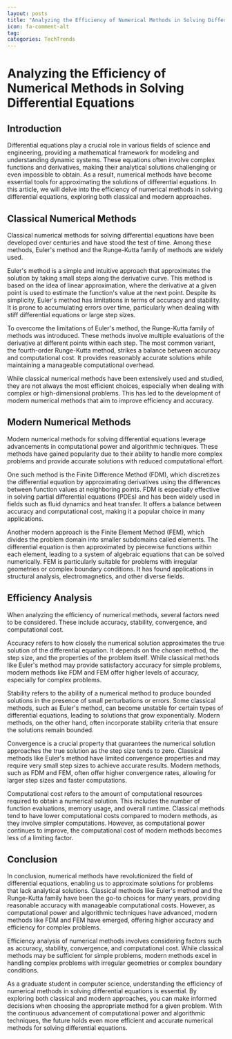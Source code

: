 ```yaml
---
layout: posts
title: "Analyzing the Efficiency of Numerical Methods in Solving Differential Equations"
icon: fa-comment-alt
tag:      
categories: TechTrends
---
```



# Analyzing the Efficiency of Numerical Methods in Solving Differential Equations

## Introduction

Differential equations play a crucial role in various fields of science and engineering, providing a mathematical framework for modeling and understanding dynamic systems. These equations often involve complex functions and derivatives, making their analytical solutions challenging or even impossible to obtain. As a result, numerical methods have become essential tools for approximating the solutions of differential equations. In this article, we will delve into the efficiency of numerical methods in solving differential equations, exploring both classical and modern approaches.

## Classical Numerical Methods

Classical numerical methods for solving differential equations have been developed over centuries and have stood the test of time. Among these methods, Euler's method and the Runge-Kutta family of methods are widely used.

Euler's method is a simple and intuitive approach that approximates the solution by taking small steps along the derivative curve. This method is based on the idea of linear approximation, where the derivative at a given point is used to estimate the function's value at the next point. Despite its simplicity, Euler's method has limitations in terms of accuracy and stability. It is prone to accumulating errors over time, particularly when dealing with stiff differential equations or large step sizes.

To overcome the limitations of Euler's method, the Runge-Kutta family of methods was introduced. These methods involve multiple evaluations of the derivative at different points within each step. The most common variant, the fourth-order Runge-Kutta method, strikes a balance between accuracy and computational cost. It provides reasonably accurate solutions while maintaining a manageable computational overhead.

While classical numerical methods have been extensively used and studied, they are not always the most efficient choices, especially when dealing with complex or high-dimensional problems. This has led to the development of modern numerical methods that aim to improve efficiency and accuracy.

## Modern Numerical Methods

Modern numerical methods for solving differential equations leverage advancements in computational power and algorithmic techniques. These methods have gained popularity due to their ability to handle more complex problems and provide accurate solutions with reduced computational effort.

One such method is the Finite Difference Method (FDM), which discretizes the differential equation by approximating derivatives using the differences between function values at neighboring points. FDM is especially effective in solving partial differential equations (PDEs) and has been widely used in fields such as fluid dynamics and heat transfer. It offers a balance between accuracy and computational cost, making it a popular choice in many applications.

Another modern approach is the Finite Element Method (FEM), which divides the problem domain into smaller subdomains called elements. The differential equation is then approximated by piecewise functions within each element, leading to a system of algebraic equations that can be solved numerically. FEM is particularly suitable for problems with irregular geometries or complex boundary conditions. It has found applications in structural analysis, electromagnetics, and other diverse fields.

## Efficiency Analysis

When analyzing the efficiency of numerical methods, several factors need to be considered. These include accuracy, stability, convergence, and computational cost.

Accuracy refers to how closely the numerical solution approximates the true solution of the differential equation. It depends on the chosen method, the step size, and the properties of the problem itself. While classical methods like Euler's method may provide satisfactory accuracy for simple problems, modern methods like FDM and FEM offer higher levels of accuracy, especially for complex problems.

Stability refers to the ability of a numerical method to produce bounded solutions in the presence of small perturbations or errors. Some classical methods, such as Euler's method, can become unstable for certain types of differential equations, leading to solutions that grow exponentially. Modern methods, on the other hand, often incorporate stability criteria that ensure the solutions remain bounded.

Convergence is a crucial property that guarantees the numerical solution approaches the true solution as the step size tends to zero. Classical methods like Euler's method have limited convergence properties and may require very small step sizes to achieve accurate results. Modern methods, such as FDM and FEM, often offer higher convergence rates, allowing for larger step sizes and faster computations.

Computational cost refers to the amount of computational resources required to obtain a numerical solution. This includes the number of function evaluations, memory usage, and overall runtime. Classical methods tend to have lower computational costs compared to modern methods, as they involve simpler computations. However, as computational power continues to improve, the computational cost of modern methods becomes less of a limiting factor.

## Conclusion

In conclusion, numerical methods have revolutionized the field of differential equations, enabling us to approximate solutions for problems that lack analytical solutions. Classical methods like Euler's method and the Runge-Kutta family have been the go-to choices for many years, providing reasonable accuracy with manageable computational costs. However, as computational power and algorithmic techniques have advanced, modern methods like FDM and FEM have emerged, offering higher accuracy and efficiency for complex problems.

Efficiency analysis of numerical methods involves considering factors such as accuracy, stability, convergence, and computational cost. While classical methods may be sufficient for simple problems, modern methods excel in handling complex problems with irregular geometries or complex boundary conditions.

As a graduate student in computer science, understanding the efficiency of numerical methods in solving differential equations is essential. By exploring both classical and modern approaches, you can make informed decisions when choosing the appropriate method for a given problem. With the continuous advancement of computational power and algorithmic techniques, the future holds even more efficient and accurate numerical methods for solving differential equations.